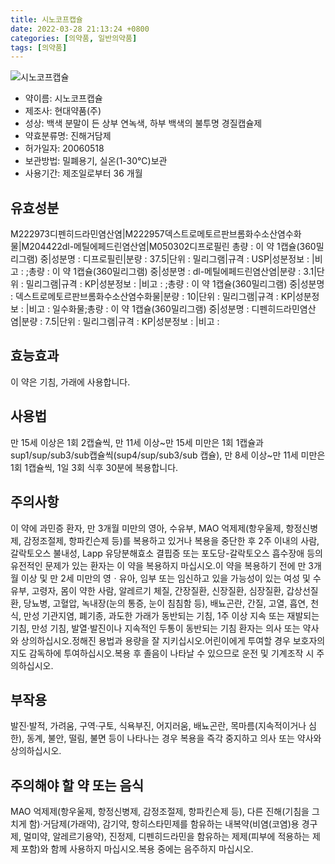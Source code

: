 ```yaml
---
title: 시노코프캡슐
date: 2022-03-28 21:13:24 +0800
categories: [의약품, 일반의약품]
tags: [의약품]
---
```

![시노코프캡슐](https://nedrug.mfds.go.kr/pbp/cmn/itemImageDownload/151577162254600173)

- 약이름: 시노코프캡슐
- 제조사: 현대약품(주)
- 성상: 백색 분말이 든 상부 연녹색, 하부 백색의 불투명 경질캡슐제
- 약효분류명: 진해거담제
- 허가일자: 20060518
- 보관방법: 밀폐용기, 실온(1-30℃)보관
- 사용기간: 제조일로부터 36 개월
## 유효성분
M222973디펜히드라민염산염|M222957덱스트로메토르판브롬화수소산염수화물|M204422dl-메틸에페드린염산염|M050302디프로필린
총량 : 이 약 1캡슐(360밀리그램) 중|성분명 : 디프로필린|분량 : 37.5|단위 : 밀리그램|규격 : USP|성분정보 : |비고 : ;총량 : 이 약 1캡슐(360밀리그램) 중|성분명 : dl-메틸에페드린염산염|분량 : 3.1|단위 : 밀리그램|규격 : KP|성분정보 : |비고 : ;총량 : 이 약 1캡슐(360밀리그램) 중|성분명 : 덱스트로메토르판브롬화수소산염수화물|분량 : 10|단위 : 밀리그램|규격 : KP|성분정보 : |비고 : 일수화물;총량 : 이 약 1캡슐(360밀리그램) 중|성분명 : 디펜히드라민염산염|분량 : 7.5|단위 : 밀리그램|규격 : KP|성분정보 : |비고 :
## 효능효과
이 약은 기침, 가래에 사용합니다.
## 사용법
만 15세 이상은 1회 2캡슐씩, 만 11세 이상~만 15세 미만은 1회 1캡슐과 sup1/sup/sub3/sub캡슐씩(sup4/sup/sub3/sub 캡슐), 만 8세 이상~만 11세 미만은 1회 1캡슐씩, 1일 3회 식후 30분에 복용합니다.
## 주의사항
이 약에 과민증 환자, 만 3개월 미만의 영아, 수유부, MAO 억제제(항우울제, 항정신병제, 감정조절제, 항파킨슨제 등)를 복용하고 있거나 복용을 중단한 후 2주 이내의 사람, 갈락토오스 불내성, Lapp 유당분해효소 결핍증 또는 포도당-갈락토오스 흡수장애 등의 유전적인 문제가 있는 환자는 이 약을 복용하지 마십시오.이 약을 복용하기 전에 만 3개월 이상 및 만 2세 미만의 영ㆍ유아, 임부 또는 임신하고 있을 가능성이 있는 여성 및 수유부, 고령자, 몸이 약한 사람, 알레르기 체질, 간장질환, 신장질환, 심장질환, 갑상선질환, 당뇨병, 고혈압, 녹내장(눈의 통증, 눈이 침침함 등), 배뇨곤란, 간질, 고열, 흡연, 천식, 만성 기관지염, 폐기종, 과도한 가래가 동반되는 기침, 1주 이상 지속 또는 재발되는 기침, 만성 기침, 발열·발진이나 지속적인 두통이 동반되는 기침 환자는 의사 또는 약사와 상의하십시오.정해진 용법과 용량을 잘 지키십시오.어린이에게 투여할 경우 보호자의 지도 감독하에 투여하십시오.복용 후 졸음이 나타날 수 있으므로 운전 및 기계조작 시 주의하십시오.
## 부작용
발진·발적, 가려움, 구역·구토, 식욕부진, 어지러움, 배뇨곤란, 목마름(지속적이거나 심한), 동계, 불안, 떨림, 불면 등이 나타나는 경우 복용을 즉각 중지하고 의사 또는 약사와 상의하십시오.
## 주의해야 할 약 또는 음식
MAO 억제제(항우울제, 항정신병제, 감정조절제, 항파킨슨제 등), 다른 진해(기침을 그치게 함)·거담제(가래약), 감기약, 항히스타민제를 함유하는 내복약(비염(코염)용 경구제, 멀미약, 알레르기용약), 진정제, 디펜히드라민을 함유하는 제제(피부에 적용하는 제제 포함)와 함께 사용하지 마십시오.복용 중에는 음주하지 마십시오.
